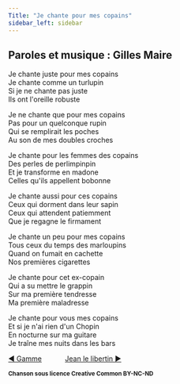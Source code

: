 ```yaml
---
Title: "Je chante pour mes copains"
sidebar_left: sidebar
---
```


##  Paroles et musique : Gilles Maire
  
  
  
  
Je chante juste pour mes copains  
Je chante comme un turlupin  
Si je ne chante pas juste  
Ils ont l'oreille robuste  
  
Je ne chante que pour mes copains  
Pas pour un quelconque rupin  
Qui se remplirait les poches  
Au son de mes doubles croches  
  
Je chante pour les femmes des copains  
Des perles de perlimpinpin  
Et je transforme en madone  
Celles qu'ils appellent bobonne  
  
Je chante aussi pour ces copains  
Ceux qui dorment dans leur sapin  
Ceux qui attendent patiemment  
Que je regagne le firmament  
  
Je chante un peu pour mes copains  
Tous ceux du temps des marloupins  
Quand on fumait en cachette  
Nos premières cigarettes  
  
Je chante pour cet ex-copain  
Qui a su mettre le grappin  
Sur ma première tendresse  
Ma première maladresse  
  
Je chante pour vous mes copains  
Et si je n'ai rien d'un Chopin  
En nocturne sur ma guitare  
Je traîne mes nuits dans les bars  


[ ◀ Gamme](../gamme) ​ ​ ​ ​ ​ ​ ​ ​ ​ ​ ​ ​[Jean le libertin ▶](../jean_le_libertin)


<b><sub>Chanson sous licence Creative Common BY-NC-ND</sub></b>
